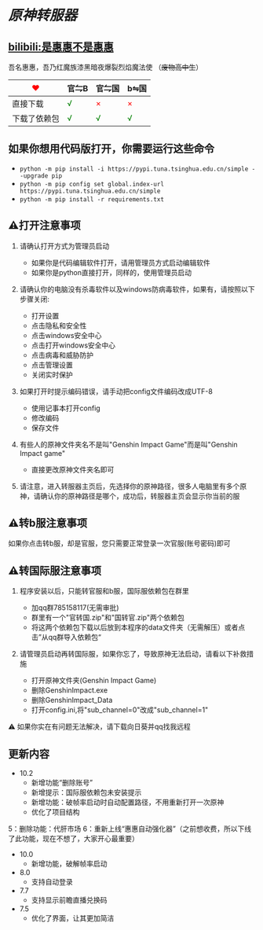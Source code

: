 _原神转服器_
=========================================================================
[bilibili:是惠惠不是惠惠](https://space.bilibili.com/400684381?spm_id_from=333.1007.0.0)
------------------------------------------------------------------------
吾名惠惠，吾乃红魔族漆黑暗夜爆裂烈焰魔法使 （~~废物高中生~~）

| <font color="red"> ❤ </font> | 官⇋B                            | 官⇋国                         | b⇋国    |
|------------------------------|--------------------------------|-----------------------------|--------|
| 直接下载                         | <font color="green"> √ </font> | <font color="red"> × </font> | <font color="red"> × </font>       |
| 下载了依赖包                       | <font color="green"> √ </font> | <font color="green"> √ </font>                            | <font color="green"> √ </font>       |




如果你想用代码版打开，你需要运行这些命令
------------------------------------------------------------------------
* ``python -m pip install -i https://pypi.tuna.tsinghua.edu.cn/simple --upgrade pip``
* ``python -m pip config set global.index-url https://pypi.tuna.tsinghua.edu.cn/simple``
* ``python -m pip install -r requirements.txt``


⚠️打开注意事项
------------------------------------------------------------------------
1. 请确认打开方式为管理员启动
    * 如果你是代码编辑软件打开，请用管理员方式启动编辑软件
    * 如果你是python直接打开，同样的，使用管理员启动

2. 请确认你的电脑没有杀毒软件以及windows防病毒软件，如果有，请按照以下步骤关闭:
   * 打开设置
   * 点击隐私和安全性
   * 点击windows安全中心
   * 点击打开windows安全中心
   * 点击病毒和威胁防护
   * 点击管理设置
   * 关闭实时保护


3. 如果打开时提示编码错误，请手动把config文件编码改成UTF-8
   * 使用记事本打开config
   * 修改编码
   * 保存文件


4. 有些人的原神文件夹名不是叫"Genshin Impact Game"而是叫"Genshin Impact game"
    * 直接更改原神文件夹名即可


5. 请注意，进入转服器主页后，先选择你的原神路径，很多人电脑里有多个原神，请确认你的原神路径是哪个，成功后，转服器主页会显示你当前的服

⚠️转b服注意事项
------------------------------------------------------------------------
如果你点击转b服，却是官服，您只需要正常登录一次官服(账号密码)即可


⚠️转国际服注意事项
------------------------------------------------------------------------
1. 程序安装以后，只能转官服和b服，国际服依赖包在群里
    * 加qq群785158117(无需审批)
    * 群里有一个"官转国.zip"和"国转官.zip"两个依赖包
    * 将这两个依赖包下载以后放到本程序的data文件夹（无需解压）或者点击”从qq群导入依赖包“


2. 请管理员启动再转国际服，如果你忘了，导致原神无法启动，请看以下补救措施
    * 打开原神文件夹(Genshin Impact Game)
    * 删除GenshinImpact.exe
    * 删除GenshinImpact_Data
    * 打开config.ini,将"sub_channel=0"改成"sub_channel=1"




⚠ 如果你实在有问题无法解决，请下载向日葵并qq找我远程

更新内容
-----------------------------------------------------------
* 10.2
  * 新增功能“删除账号”
  * 新增提示：国际服依赖包未安装提示
  * 新增功能：破帧率启动时自动配置路径，不用重新打开一次原神
  * 优化了项目结构

5：删除功能：代肝市场
6：重新上线“惠惠自动强化器”（之前想收费，所以下线了此功能，现在不想了，大家开心最重要）
* 10.0
  * 新增功能，破解帧率启动
* 8.0
  * 支持自动登录 
* 7.7
  * 支持显示前瞻直播兑换码
* 7.5
  * 优化了界面，让其更加简洁
